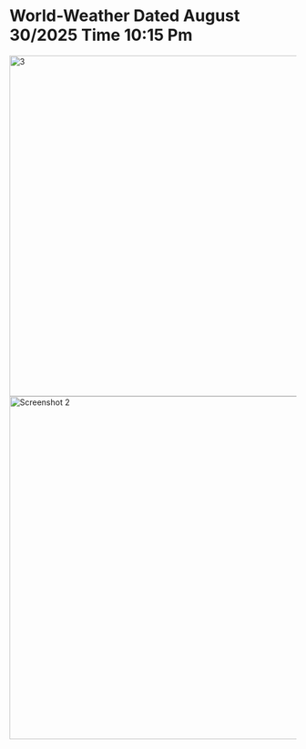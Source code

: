 # World-Weather          Dated August 30/2025 Time 10:15 Pm

 <img width="1316" height="599" alt="3" src="https://github.com/user-attachments/assets/f48b9d8f-0a0e-446c-915c-d5f7a3940dee" />


 <img width="1344" height="603" alt="Screenshot 2" src="https://github.com/user-attachments/assets/ae04c1f4-6e5c-4a9c-8b6e-25101f913338" />

